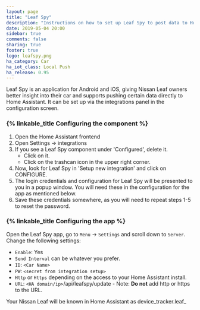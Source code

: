 ```yaml
---
layout: page
title: "Leaf Spy"
description: "Instructions on how to set up Leaf Spy to post data to Home Assistant."
date: 2019-05-04 20:00
sidebar: true
comments: false
sharing: true
footer: true
logo: leafspy.png
ha_category: Car
ha_iot_class: Local Push
ha_release: 0.95
---
```


Leaf Spy is an application for Android and iOS, giving Nissan Leaf owners better insight into their car and supports pushing certain data directly to Home Assistant. It can be set up via the integrations panel in the configuration screen.

### {% linkable_title Configuring the component %}

1. Open the Home Assistant frontend
2. Open Settings -> integrations
3. If you see a Leaf Spy component under 'Configured', delete it.
   - Click on it.
   - Click on the trashcan icon in the upper right corner.
4. Now, look for Leaf Spy in 'Setup new integration' and click on CONFIGURE.
5. The login credentials and configuration for Leaf Spy will be presented to you
   in a popup window. You will need these in the configuration for the app as mentioned below.
6. Save these credentials somewhere, as you will need to repeat steps 1-5 to reset the password.

### {% linkable_title Configuring the app %}

Open the Leaf Spy app, go to `Menu` -> `Settings` and scroll down to `Server`. 
Change the following settings:

 - `Enable`: Yes
 - `Send Interval` can be whatever you prefer.
 - `ID`: `<Car Name>`
 - `PW`: `<secret from integration setup>`
 - `Http` or `Https` depending on the access to your Home Assistant install.
 - `URL`: `<HA domain/ip>`/api/leafspy/update - Note: **Do not** add http or https to the URL.

Your Nissan Leaf will be known in Home Assistant as device_tracker.leaf_<VIN number>


